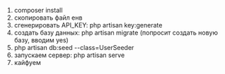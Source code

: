 1. composer install
2. скопировать файл енв
3. сгенерировать API_KEY: php artisan key:generate
4. создать базу данных: php artisan migrate (попросит создать новую базу, вводим yes)
5. php artisan db:seed --class=UserSeeder
6. запускаем сервер: php artisan serve
7. кайфуем
